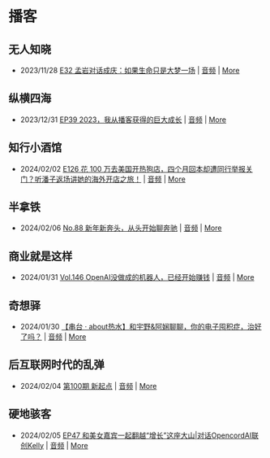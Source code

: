 # 播客

## 无人知晓
- 2023/11/28 [E32 孟岩对话成庆：如果生命只是大梦一场](https://www.xiaoyuzhoufm.com/episode/65655195f10bbce6353705cc) | [音频](https://dts-api.xiaoyuzhoufm.com/track/611719d3cb0b82e1df0ad29e/65655195f10bbce6353705cc/media.xyzcdn.net/ln7NBY7LIWJy1qbay5x0rgLRTQGA.m4a) | [More](channels/%E6%97%A0%E4%BA%BA%E7%9F%A5%E6%99%93.md)

## 纵横四海
- 2023/12/31 [EP39 2023，我从播客获得的巨大成长](https://www.ximalaya.com/sound/696883992) | [音频](https://audio.xmcdn.com/storages/16f2-audiofreehighqps/2D/B3/GKwRINsJb1ksBQbawQKXsNG-.m4a) | [More](channels/%E7%BA%B5%E6%A8%AA%E5%9B%9B%E6%B5%B7.md)

## 知行小酒馆
- 2024/02/02 [E126 花 100 万去美国开热狗店，四个月回本却遭同行举报关门？听潘子返场讲她的海外开店之旅！](https://www.xiaoyuzhoufm.com/episode/65bb4673dde969cfdc330b8f) | [音频](https://dts-api.xiaoyuzhoufm.com/track/6013f9f58e2f7ee375cf4216/65bb4673dde969cfdc330b8f/media.xyzcdn.net/lsft6tYwKncCMRmcx0gztN7JLlXt.m4a) | [More](channels/%E7%9F%A5%E8%A1%8C%E5%B0%8F%E9%85%92%E9%A6%86.md)

## 半拿铁
- 2024/02/06 [No.88 新年新奔头，从头开始聊奔驰](https://www.ximalaya.com/sound/704843170) | [音频](https://dl.wavpub.com/item/227_31597619_0634.m4a) | [More](channels/%E5%8D%8A%E6%8B%BF%E9%93%81.md)

## 商业就是这样
- 2024/01/31 [Vol.146 OpenAI没做成的机器人，已经开始赚钱](https://www.ximalaya.com/sound/703348288) | [音频](https://audio.xmcdn.com/storages/19e1-audiofreehighqps/3D/7F/GKwRIJEJkCCbALqOIgKi7F-1-aacv2-48K.m4a) | [More](channels/%E5%95%86%E4%B8%9A%E5%B0%B1%E6%98%AF%E8%BF%99%E6%A0%B7.md)

## 奇想驿
- 2024/01/30 [【串台 · about热水】和宇野&阿娴聊聊，你的电子囤积症，治好了吗？](https://www.xiaoyuzhoufm.com/episode/65b892e6dde969cfdc19a22f) | [音频](https://dts-api.xiaoyuzhoufm.com/track/6034daea97755b8fc9c66480/65b892e6dde969cfdc19a22f/media.xyzcdn.net/lif5cepf4jmS7CpkNPsP-5QEhaam.m4a) | [More](channels/%E5%A5%87%E6%83%B3%E9%A9%BF.md)

## 后互联网时代的乱弹
- 2024/02/04 [第100期 新起点](https://hosting.wavpub.cn/pie/ep100/) | [音频](https://tk.wavpub.com/WPDL_YsCgQhGwFnaZWFUtXhafSkDzPCUyfVATuBDmxBkvaQUphuDFHNgxDHgZvH-03.mp3) | [More](channels/%E5%90%8E%E4%BA%92%E8%81%94%E7%BD%91%E6%97%B6%E4%BB%A3%E7%9A%84%E4%B9%B1%E5%BC%B9.md)

## 硬地骇客
- 2024/02/05 [EP47 和美女嘉宾一起翻越“增长”这座大山|对话OpencordAI联创Kelly](https://www.xiaoyuzhoufm.com/episode/65c0deebb6c9256aee98a57d) | [音频](https://dts-api.xiaoyuzhoufm.com/track/640ee2438be5d40013fe4a87/65c0deebb6c9256aee98a57d/media.xyzcdn.net/lsi8rBP4V4nKMuqB_kl8G7lmZ_lo.m4a) | [More](channels/%E7%A1%AC%E5%9C%B0%E9%AA%87%E5%AE%A2.md)

